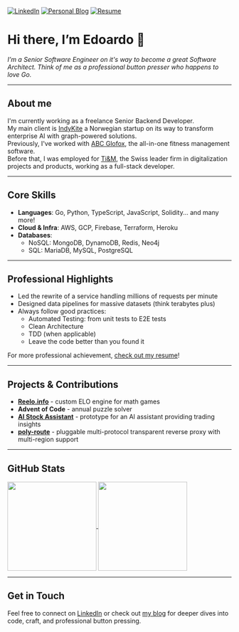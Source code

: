 [![LinkedIn](https://custom-icon-badges.demolab.com/badge/LinkedIn-0A66C2?logo=linkedin-white&logoColor=fff)](https://www.linkedin.com/in/canobbioe/)
[![Personal Blog](https://img.shields.io/badge/Personal%20Blog-CanobbioE.com-5e6d80?logo=hugo)](https://canobbioe.com)
[![Resume](https://img.shields.io/badge/Resume-Edoardo%20Canobbio.pdf-238636?logo=googledocs&logoColor=238636)](https://canobbioe.com/Canobbio%20Edoardo%20-%20CV.pdf)

# Hi there, I’m Edoardo 👋

_I’m a Senior Software Engineer on it's way to become a great Software Architect. Think of me as a professional button presser who happens to love Go._

---

## About me

I'm currently working as a freelance Senior Backend Developer.  
My main client is [IndyKite](https://www.indykite.com/) a Norwegian startup on its way to transform enterprise AI with graph-powered solutions.  
Previously, I've worked with [ABC Glofox](https://www.glofox.com/), the all-in-one fitness management software.  
Before that, I was employed for [Ti&M](https://www.ti8m.com/), the Swiss leader firm in digitalization projects and products, working as a full-stack developer.

---

## Core Skills

- **Languages**: Go, Python, TypeScript, JavaScript, Solidity... and many more!  
- **Cloud & Infra**: AWS, GCP, Firebase, Terraform, Heroku  
- **Databases**:  
  - NoSQL: MongoDB, DynamoDB, Redis, Neo4j  
  - SQL: MariaDB, MySQL, PostgreSQL  

---

## Professional Highlights

- Led the rewrite of a service handling millions of requests per minute  
- Designed data pipelines for massive datasets (think terabytes plus)  
- Always follow good practices:
  - Automated Testing: from unit tests to E2E tests
  - Clean Architecture
  - TDD (when applicable)
  - Leave the code better than you found it

For more professional achievement, [check out my resume](https://canobbioe.com/resume/)!

---

## Projects & Contributions

- **[Reelo.info](https://reelo.info/)** - custom ELO engine for math games  
- **Advent of Code** - annual puzzle solver  
- **[AI Stock Assistant](https://github.com/CanobbioE/algo-trading)** - prototype for an AI assistant providing trading insights
- **[poly-route](https://github.com/CanobbioE/poly-route)** - pluggable multi-protocol transparent reverse proxy with multi-region support

---

## GitHub Stats
<a href="https://github.com/anuraghazra/github-readme-stats">
  <img style="height: 200px" align="center" src="https://github-readme-stats-git-masterorgs-github-readme-stats-team.vercel.app/api?username=CanobbioE&include_orgs=true&show_icons=true&theme=transparent&show=reviews,prs_merged,prs_merged_percentage" />
</a>
<a href="https://github.com/anuraghazra/convoychat">
  <img style="height: 200px" align="center" src="https://github-readme-stats-git-masterorgs-github-readme-stats-team.vercel.app/api/top-langs?username=CanobbioE&include_orgs=true&layout=compact&langs_count=8&theme=transparent&exclude_repo=reelo" />
</a>


---

## Get in Touch

Feel free to connect on [LinkedIn](https://www.linkedin.com/in/canobbioe/) or check out [my blog](https://canobbioe.com) for deeper dives into code, craft, and professional button pressing.

